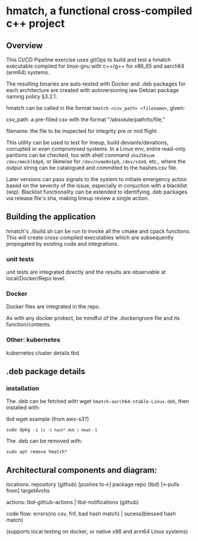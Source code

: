 # hmatch, a functional cross-compiled c++ project

## Overview

This CI/CD Pipeline exercise uses gitOps to build and test a hmatch executable compiled for linux-gnu with c++/g++ for x86_65 and aarch64 (arm64) systems.

The resulting binaries are auto-tested with Docker and .deb packages for each architecture are created with autoversioning iaw Debian package naming policy §3.2.1.

hmatch can be called in the format `hmatch <csv_path> <filename>`, given:

csv_path: a pre-filled csv with the format "/absolute/path/to/file,<Expectedsha256sum>"

filename: the file to be inspected for integrity pre or mid flight.

This utility can be used to test for lineup, build deviants/devations, corrupted or even compromised systems.  In a Linux env, entire read-only paritions can be checked, too with shell command `sha256sum /dev/mmcblk0p9`, or likewise for `/dev/nvme0n1p9`, `/dev/sda9`, etc., where the output string can be catalogued and committed to the hashes.csv file.

Later versions can pass signals to the system to initiate emergency action based on the severity of the issue, especially in conjuction with a blacklist (wip).  Blacklist functionality can be extended to identifying .deb packages via release file's sha, making lineup review a single action.

## Building the application

hmatch's ./build.sh can be run to invoke all the cmake and cpack functions.  This will create cross-compiled executables which are subsequently propogated by existing code and integrations.

### unit tests

unit tests are integrated directly and the results are observable at local/Docker/Repo level.

### Docker 

Docker files are integrated in the repo.

As with any docker prokect, be mindful of the .dockerignore file and its function/contents.

### Other: kubernetes

kubernetes cluster details tbd

## .deb package details

### installation

The .deb can be fetched with wget `hmatch-aarch64-stable-Linux.deb`, then installed with:

tbd wget example (from aws-s3?)

<code>sudo dpkg -i `ls -t hash*.deb | head -1`</code>

The .deb can be removed with:

<code>sudo apt remove hmatch*</code>

## Architectural components and diagram:

locations: repository (github) [pushes to->] package repo (tbd) [<-pulls from] targetArchs

actions: tbd-github-actions | tbd-notifications (github) 

code flow: errors(no csv, fnf, bad hash match) | sucess(blessed hash match)

(supports local testing on docker, or native x86 and arm64 Linux systems)

